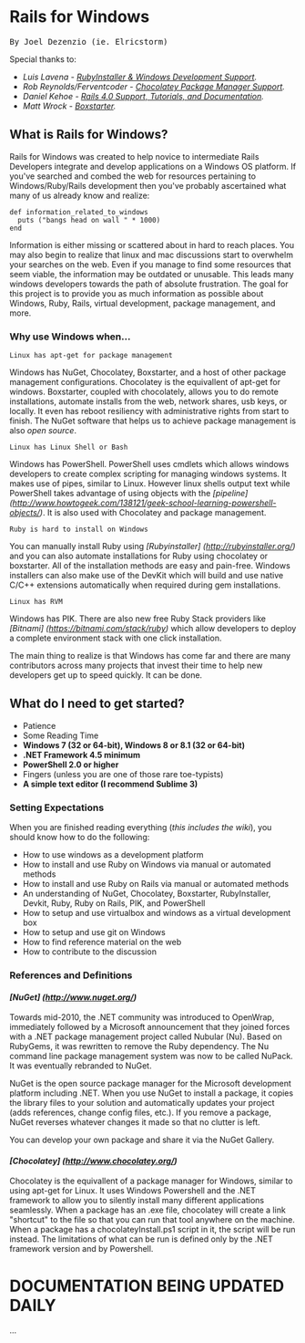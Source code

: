 Rails for Windows
================================

<pre>By Joel Dezenzio (ie. Elricstorm)</pre>

Special thanks to:

*  *Luis Lavena - [RubyInstaller & Windows Development Support](http://rubyinstaller.org/).*
*  *Rob Reynolds/Ferventcoder - [Chocolatey Package Manager Support](http://chocolatey.org/).*
*  *Daniel Kehoe - [Rails 4.0 Support, Tutorials, and Documentation](http://danielkehoe.com/).*
*  *Matt Wrock - [Boxstarter](http://boxstarter.org/).*

What is Rails for Windows?
--------------------------------

Rails for Windows was created to help novice to intermediate Rails Developers integrate and develop applications 
on a Windows OS platform.  If you've searched and combed the web for resources pertaining to Windows/Ruby/Rails 
development then you've probably ascertained what many of us already know and realize:

    def information_related_to_windows
      puts ("bangs head on wall " * 1000)
    end
    
Information is either missing or scattered about in hard to reach places.  You may also begin to realize that 
linux and mac discussions start to overwhelm your searches on the web.  Even if you manage to find some resources 
that seem viable, the information may be outdated or unusable.  This leads many windows developers towards the path 
of absolute frustration.  The goal for this project is to provide you as much information as possible about Windows,
Ruby, Rails, virtual development, package management, and more.

### Why use Windows when...

    Linux has apt-get for package management
    
Windows has NuGet, Chocolatey, Boxstarter, and a host of other package management configurations.  Chocolatey is 
the equivallent of apt-get for windows. Boxstarter, coupled with chocolately, allows you to do remote installations, automate installs from 
the web, network shares, usb keys, or locally.  It even has reboot resiliency with administrative rights from 
start to finish. The NuGet software that helps us to achieve package management is also <i>open source</i>. 

    Linux has Linux Shell or Bash
    
Windows has PowerShell.  PowerShell uses cmdlets which allows windows developers to create complex scripting for 
managing windows systems.  It makes use of pipes, similar to Linux. However linux shells output text while PowerShell 
takes advantage of using objects with the *[pipeline] (http://www.howtogeek.com/138121/geek-school-learning-powershell-objects/)*.  It 
is also used with Chocolatey and package management. 

    Ruby is hard to install on Windows

You can manually install Ruby using *[Rubyinstaller] (http://rubyinstaller.org/)* and you can also automate 
installations for Ruby using chocolatey or boxstarter.  All of the installation methods are easy and pain-free. Windows 
installers can also make use of the DevKit which will build and use native C/C++ extensions automatically 
when required during gem installations.

    Linux has RVM
    
Windows has PIK.  There are also new free Ruby Stack providers like *[Bitnami] (https://bitnami.com/stack/ruby)* which 
allow developers to deploy a complete environment stack with one click installation.

The main thing to realize is that Windows has come far and there are many contributors across many projects that 
invest their time to help new developers get up to speed quickly.  It can be done.

What do I need to get started?
-------------------------------

* Patience
* Some Reading Time
* <b>Windows 7 (32 or 64-bit), Windows 8 or 8.1 (32 or 64-bit)</b> 
* <b>.NET Framework 4.5 minimum</b>
* <b>PowerShell 2.0 or higher</b>
* Fingers (unless you are one of those rare toe-typists)
* <b>A simple text editor (I recommend Sublime 3)</b>

### Setting Expectations

When you are finished reading everything (<i>this includes the wiki</i>), you should know how to do the following: 

* How to use windows as a development platform
* How to install and use Ruby on Windows via manual or automated methods
* How to install and use Ruby on Rails via manual or automated methods
* An understanding of NuGet, Chocolatey, Boxstarter, RubyInstaller, Devkit, Ruby, Ruby on Rails, PIK, and PowerShell
* How to setup and use virtualbox and windows as a virtual development box
* How to setup and use git on Windows
* How to find reference material on the web
* How to contribute to the discussion

### References and Definitions

#### *[NuGet] (http://www.nuget.org/)*

Towards mid-2010, the .NET community was introduced to OpenWrap, immediately followed by a Microsoft announcement 
that they joined forces with a .NET package management project called Nubular (Nu). Based on RubyGems, it was 
rewritten to remove the Ruby dependency. The Nu command line package management system was now to be called 
NuPack. It was eventually rebranded to NuGet.

NuGet is the open source package manager for the Microsoft development platform including .NET.  When you use NuGet to install 
a package, it copies the library files to your solution and automatically updates your project 
(adds references, change config files, etc.). If you remove a package, NuGet reverses whatever changes it made so 
that no clutter is left.

You can develop your own package and share it via the NuGet Gallery. 

#### *[Chocolatey] (http://www.chocolatey.org/)*

Chocolatey is the equivallent of a package manager for Windows, similar to using apt-get for Linux.  It uses 
Windows Powershell and the .NET framework to allow you to silently install many different applications 
seamlessly.  When a package has an .exe file, chocolatey will create a link "shortcut" to the file so that you 
can run that tool anywhere on the machine.  When a package has a chocolateyInstall.ps1 script in it, the script 
will be run instead.  The limitations of what can be run is defined only by the .NET framework version and 
by Powershell.



DOCUMENTATION BEING UPDATED DAILY
==================================

...
